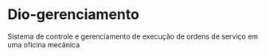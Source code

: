 # Dio-gerenciamento
Sistema de controle e gerenciamento de execução de ordens de serviço em uma oficina mecânica
